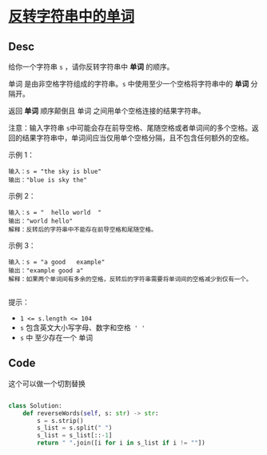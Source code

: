 # [反转字符串中的单词](https://leetcode.cn/problems/reverse-words-in-a-string/description/)

## Desc

给你一个字符串 `s` ，请你反转字符串中 **单词** 的顺序。

单词 是由非空格字符组成的字符串。`s` 中使用至少一个空格将字符串中的 **单词** 分隔开。

返回 **单词** 顺序颠倒且 单词 之间用单个空格连接的结果字符串。

注意：输入字符串 `s`中可能会存在前导空格、尾随空格或者单词间的多个空格。返回的结果字符串中，单词间应当仅用单个空格分隔，且不包含任何额外的空格。

示例 1：

```
输入：s = "the sky is blue"
输出："blue is sky the"

```

示例 2：

```
输入：s = "  hello world  "
输出："world hello"
解释：反转后的字符串中不能存在前导空格和尾随空格。

```

示例 3：

```
输入：s = "a good   example"
输出："example good a"
解释：如果两个单词间有多余的空格，反转后的字符串需要将单词间的空格减少到仅有一个。
 
```

提示：

- `1 <= s.length <= 104`
- `s` 包含英文大小写字母、数字和空格` ' '`
- `s` 中 至少存在一个 单词

## Code

这个可以做一个切割替换

```python

class Solution:
    def reverseWords(self, s: str) -> str:
        s = s.strip()
        s_list = s.split(" ")
        s_list = s_list[::-1]
        return " ".join([i for i in s_list if i != ""])

```